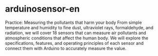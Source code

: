 # arduinosensor-en
Practice: Measuring the pollutants that harm your body From simple temperature and humidity to fine dust, ultraviolet rays, formaldehyde, and radiation, we will cover 18 sensors that can measure air pollutants and atmospheric conditions that affect the human body. We will explore the specifications, features, and operating principles of each sensor and connect them with Arduino to accurately measure the value.

